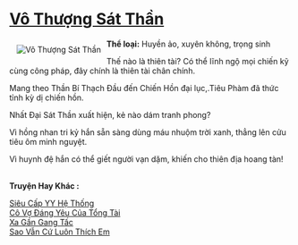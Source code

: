 <a href="https://utruyen.com/vo-thuong-sat-than/16288/" title="Vô Thượng Sát Thần"><h1>Vô Thượng Sát Thần</h1></a><div style="display:table"><img align="right" style="float: left; padding: 10px;" src="https://utruyen.com/images/story/200x260/vo-thuong-sat-than.jpg" alt="Vô Thượng Sát Thần"><b>Thể loại:</b> Huyền ảo, xuyên không, trọng sinh<p></p>Thế nào là thiên tài? Có thể lĩnh ngộ mọi chiến kỹ cùng công pháp, đây chính là thiên tài chân chính.<p></p>Mang theo Thần Bí Thạch Đầu đến Chiến Hồn đại lục,.Tiêu Phàm đã thức tỉnh kỳ dị chiến hồn. <p></p>Nhất Đại Sát Thần xuất hiện, kẻ nào dám tranh phong?<p></p>Vì hồng nhan tri kỷ hắn sẵn sàng dùng máu nhuộm trời xanh, thẳng lên cửu tiêu ôm minh nguyệt.<p></p>Vì huynh đệ hắn có thể giết người vạn dặm, khiến cho thiên địa hoang tàn!</div><p><br><b>Truyện Hay Khác :</b></p><a href="https://utruyen.com/sieu-cap-yy-he-thong/9694/" alt="Siêu Cấp YY Hệ Thống">Siêu Cấp YY Hệ Thống</a><br/><a href="https://github.com/quanluxury/truyenhot/tree/master/truyenhay/17864/" alt="Cô Vợ Đáng Yêu Của Tổng Tài">Cô Vợ Đáng Yêu Của Tổng Tài</a><br/><a href="https://dammy2019.blogspot.com/2019/11/xa-gan-gang-tac.html" alt="Xa Gần Gang Tấc">Xa Gần Gang Tấc</a><br/><a href="https://github.com/quanluxury/ngontinhhot/tree/master/truyenhay/18771/" alt="Sao Vẫn Cứ Luôn Thích Em">Sao Vẫn Cứ Luôn Thích Em</a><br/>